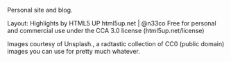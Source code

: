 Personal site and blog.

Layout: Highlights by HTML5 UP
html5up.net | @n33co
Free for personal and commercial use under the CCA 3.0 license (html5up.net/license)

Images courtesy of Unsplash., a radtastic collection of CC0 (public domain) images
you can use for pretty much whatever.

